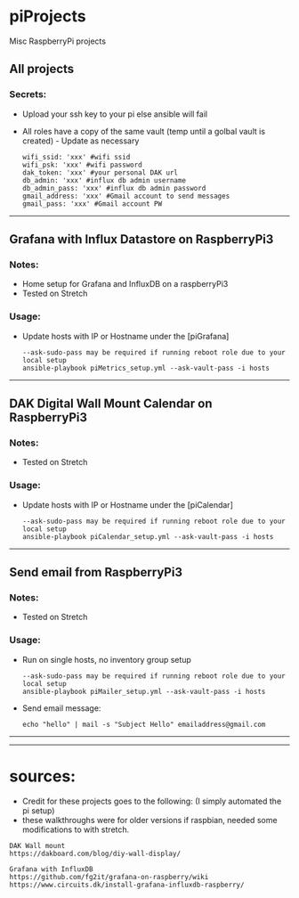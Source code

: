# piProjects
Misc RaspberryPi projects

## All projects
### Secrets:
* Upload your ssh key to your pi else ansible will fail
* All roles have a copy of the same vault (temp until a golbal vault is created) - Update as necessary

  ```
  wifi_ssid: 'xxx' #wifi ssid
  wifi_psk: 'xxx' #wifi password
  dak_token: 'xxx' #your personal DAK url
  db_admin: 'xxx' #influx db admin username
  db_admin_pass: 'xxx' #influx db admin password
  gmail_address: 'xxx' #Gmail account to send messages
  gmail_pass: 'xxx' #Gmail account PW
  ```

---
## Grafana with Influx Datastore on RaspberryPi3
### Notes:
* Home setup for Grafana and InfluxDB on a raspberryPi3
* Tested on Stretch

### Usage:
* Update hosts with IP or Hostname under the [piGrafana]

  ```
  --ask-sudo-pass may be required if running reboot role due to your local setup
  ansible-playbook piMetrics_setup.yml --ask-vault-pass -i hosts
  ```

---
## DAK Digital Wall Mount Calendar on RaspberryPi3
### Notes:
* Tested on Stretch

### Usage:
* Update hosts with IP or Hostname under the [piCalendar]

  ```
  --ask-sudo-pass may be required if running reboot role due to your local setup
  ansible-playbook piCalendar_setup.yml --ask-vault-pass -i hosts
  ```

---
## Send email from RaspberryPi3
### Notes:
* Tested on Stretch

### Usage:
* Run on single hosts, no inventory group setup

  ```
  --ask-sudo-pass may be required if running reboot role due to your local setup
  ansible-playbook piMailer_setup.yml --ask-vault-pass -i hosts
  ```

* Send email message:

  ```
  echo "hello" | mail -s "Subject Hello" emailaddress@gmail.com
  ```

---
---
# sources:
* Credit for these projects goes to the following: (I simply automated the pi setup)
* these walkthroughs were for older versions if raspbian, needed some modifications to with stretch.

```
DAK Wall mount
https://dakboard.com/blog/diy-wall-display/
```
```
Grafana with InfluxDB
https://github.com/fg2it/grafana-on-raspberry/wiki
https://www.circuits.dk/install-grafana-influxdb-raspberry/
```
